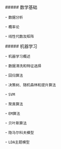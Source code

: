 \##### 数学基础

\- `数据分析`

\- `概率论`

\- `线性代数及矩阵`



\##### 机器学习

\- `机器学习概述`

\- `数据清洗和特征选择`

\- `回归算法`

\- `决策树、随机森林和提升算法`

\- `SVM`

\- `聚类算法`

\- `EM算法`

\- `贝叶斯算法`

\- `隐马尔科夫模型`

\- `LDA主题模型`